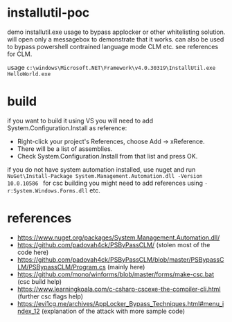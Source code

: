 # installutil-poc

demo installutil.exe usage to bypass applocker or other whitelisting solution. will open only a messagebox to demonstrate that it works. can also be used to bypass powershell contrained language mode CLM etc. see references for CLM. 

usage `c:\windows\Microsoft.NET\Framework\v4.0.30319\InstallUtil.exe HelloWorld.exe`

# build

if you want to build it using VS you will need to add System.Configuration.Install as reference:
- Right-click your project's References, choose Add -> xReference.
- There will be a list of assemblies.
- Check System.Configuration.Install from that list and press OK.

if you do not have system automation installed, use nuget and run `NuGet\Install-Package System.Management.Automation.dll -Version 10.0.10586
`
for csc building you might need to add references using `-r:System.Windows.Forms.dll` etc. 


# references
- https://www.nuget.org/packages/System.Management.Automation.dll/
- https://github.com/padovah4ck/PSByPassCLM/ (stolen most of the code here)
- https://github.com/padovah4ck/PSByPassCLM/blob/master/PSBypassCLM/PSBypassCLM/Program.cs (mainly here)
- https://github.com/mono/winforms/blob/master/forms/make-csc.bat (csc build help)
- https://www.learningkoala.com/c-csharp-cscexe-the-compiler-cli.html (further csc flags help)
- https://evi1cg.me/archives/AppLocker_Bypass_Techniques.html#menu_index_12 (explanation of the attack with more sample code)

